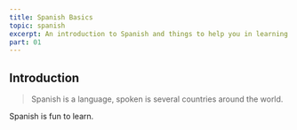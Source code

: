 ```yaml
---
title: Spanish Basics
topic: spanish
excerpt: An introduction to Spanish and things to help you in learning it.
part: 01
---
```


## Introduction

>Spanish is a language, spoken is several countries around the world.

Spanish is fun to learn.